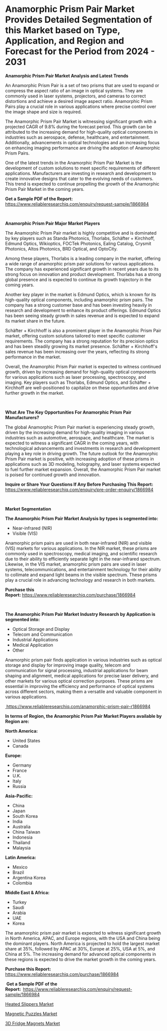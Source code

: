 <p><h1>Anamorphic Prism Pair Market Provides Detailed Segmentation of this Market based on Type, Application, and Region and Forecast for the Period from 2024 - 2031</h1></p><p><strong>Anamorphic Prism Pair Market Analysis and Latest Trends</strong></p>
<p><p>An Anamorphic Prism Pair is a set of two prisms that are used to expand or compress the aspect ratio of an image in optical systems. They are commonly used in laser systems, projectors, and cameras to correct distortions and achieve a desired image aspect ratio. Anamorphic Prism Pairs play a crucial role in various applications where precise control over the image shape and size is required.</p><p>The Anamorphic Prism Pair Market is witnessing significant growth with a projected CAGR of 9.8% during the forecast period. This growth can be attributed to the increasing demand for high-quality optical components in industries such as aerospace, defense, healthcare, and entertainment. Additionally, advancements in optical technologies and an increasing focus on enhancing imaging performance are driving the adoption of Anamorphic Prism Pairs.</p><p>One of the latest trends in the Anamorphic Prism Pair Market is the development of custom solutions to meet specific requirements of different applications. Manufacturers are investing in research and development to create innovative designs that cater to the evolving needs of customers. This trend is expected to continue propelling the growth of the Anamorphic Prism Pair Market in the coming years.</p></p>
<p><strong>Get a Sample PDF of the Report:&nbsp;</strong> <a href="https://www.reliableresearchiq.com/enquiry/request-sample/1866984">https://www.reliableresearchiq.com/enquiry/request-sample/1866984</a></p>
<p>&nbsp;</p>
<p><strong>Anamorphic Prism Pair Major Market Players</strong></p>
<p><p>The Anamorphic Prism Pair market is highly competitive and is dominated by key players such as Standa Photonics, Thorlabs, Schäfter + Kirchhoff, Edmund Optics, Wikioptics, FOCTek Photonics, Ealing Catalog, Crysmit Photonics, Altos Photonics, BRD Optical, and OptoCity. </p><p>Among these players, Thorlabs is a leading company in the market, offering a wide range of anamorphic prism pair solutions for various applications. The company has experienced significant growth in recent years due to its strong focus on innovation and product development. Thorlabs has a strong global presence and is expected to continue its growth trajectory in the coming years.</p><p>Another key player in the market is Edmund Optics, which is known for its high-quality optical components, including anamorphic prism pairs. The company has a strong customer base and has been investing heavily in research and development to enhance its product offerings. Edmund Optics has been seeing steady growth in sales revenue and is expected to expand its market share in the future.</p><p>Schäfter + Kirchhoff is also a prominent player in the Anamorphic Prism Pair market, offering custom solutions tailored to meet specific customer requirements. The company has a strong reputation for its precision optics and has been steadily growing its market presence. Schäfter + Kirchhoff's sales revenue has been increasing over the years, reflecting its strong performance in the market.</p><p>Overall, the Anamorphic Prism Pair market is expected to witness continued growth, driven by increasing demand for high-quality optical components for various applications such as laser processing, spectroscopy, and imaging. Key players such as Thorlabs, Edmund Optics, and Schäfter + Kirchhoff are well-positioned to capitalize on these opportunities and drive further growth in the market.</p></p>
<p>&nbsp;</p>
<p><strong>What Are The Key Opportunities For Anamorphic Prism Pair Manufacturers?</strong></p>
<p><p>The global Anamorphic Prism Pair market is experiencing steady growth, driven by the increasing demand for high-quality imaging in various industries such as automotive, aerospace, and healthcare. The market is expected to witness a significant CAGR in the coming years, with technological advancements and investments in research and development playing a key role in driving growth. The future outlook for the Anamorphic Prism Pair market is positive, with increasing adoption of these prisms in applications such as 3D modeling, holography, and laser systems expected to fuel further market expansion. Overall, the Anamorphic Prism Pair market is poised for continued growth and innovation.</p></p>
<p><strong>Inquire or Share Your Questions If Any Before Purchasing This Report:</strong> <a href="https://www.reliableresearchiq.com/enquiry/pre-order-enquiry/1866984">https://www.reliableresearchiq.com/enquiry/pre-order-enquiry/1866984</a></p>
<p>&nbsp;</p>
<p><strong>Market Segmentation</strong></p>
<p><strong>The Anamorphic Prism Pair Market Analysis by types is segmented into:</strong></p>
<p><ul><li>Near-infrared (NIR)</li><li>Visible (VIS)</li></ul></p>
<p><p>Anamorphic prism pairs are used in both near-infrared (NIR) and visible (VIS) markets for various applications. In the NIR market, these prisms are commonly used in spectroscopy, medical imaging, and scientific research due to their ability to efficiently separate light in the near-infrared spectrum. Likewise, in the VIS market, anamorphic prism pairs are used in laser systems, telecommunications, and entertainment technology for their ability to collimate and expand light beams in the visible spectrum. These prisms play a crucial role in advancing technology and research in both markets.</p></p>
<p><strong>Purchase this Report:&nbsp;</strong><a href="https://www.reliableresearchiq.com/purchase/1866984">https://www.reliableresearchiq.com/purchase/1866984</a></p>
<p>&nbsp;</p>
<p><strong>The Anamorphic Prism Pair Market Industry Research by Application is segmented into:</strong></p>
<p><ul><li>Optical Storage and Display</li><li>Telecom and Communication</li><li>Industrial Applications</li><li>Medical Application</li><li>Other</li></ul></p>
<p><p>Anamorphic prism pair finds application in various industries such as optical storage and display for improving image quality, telecom and communication for signal processing, industrial applications for beam shaping and alignment, medical applications for precise laser delivery, and other markets for various optical correction purposes. These prisms are essential in improving the efficiency and performance of optical systems across different sectors, making them a versatile and valuable component in various applications.</p></p>
<p><a href="https://www.reliableresearchiq.com/anamorphic-prism-pair-r1866984">&nbsp;https://www.reliableresearchiq.com/anamorphic-prism-pair-r1866984</a></p>
<p><strong>In terms of Region, the Anamorphic Prism Pair Market Players available by Region are:</strong></p>
<p>
    <p> <strong> North America: </strong>
        <ul>
            <li>United States</li>
            <li>Canada</li>
        </ul>
        </p> 
    <p> <strong> Europe: </strong>
        <ul>
            <li>Germany</li>
            <li>France</li>
            <li>U.K.</li>
            <li>Italy</li>
            <li>Russia</li>
        </ul>
        </p> 
    <p> <strong> Asia-Pacific: </strong>
        <ul>
            <li>China</li>
            <li>Japan</li>
            <li>South Korea</li>
            <li>India</li>
            <li>Australia</li>
            <li>China Taiwan</li>
            <li>Indonesia</li>
            <li>Thailand</li>
            <li>Malaysia</li>
        </ul>
        </p> 
    <p> <strong> Latin America: </strong>
        <ul>
            <li>Mexico</li>
            <li>Brazil</li>
            <li>Argentina Korea</li>
            <li>Colombia</li>
        </ul>
        </p> 
    <p> <strong> Middle East & Africa: </strong>
        <ul>
            <li>Turkey</li>
            <li>Saudi</li>
            <li>Arabia</li>
            <li>UAE</li>
            <li>Korea</li>
        </ul>
    </p>
    </p>
<p><p>The anamorphic prism pair market is expected to witness significant growth in North America, APAC, and Europe regions, with the USA and China being the dominant players. North America is projected to hold the largest market share at 35%, followed by APAC at 30%, Europe at 25%, USA at 5%, and China at 5%. The increasing demand for advanced optical components in these regions is expected to drive the market growth in the coming years.</p></p>
<p><strong>Purchase this Report: </strong><a href="https://www.reliableresearchiq.com/purchase/1866984">https://www.reliableresearchiq.com/purchase/1866984</a></p>
<p>&nbsp;<strong>Get a Sample PDF of the Report:&nbsp;&nbsp;</strong><a href="https://www.reliableresearchiq.com/enquiry/request-sample/1866984">https://www.reliableresearchiq.com/enquiry/request-sample/1866984</a></p>
<p><strong></strong></p>
<p><p><a href="https://view.publitas.com/reportprime-1/heated-slippers-market-research-report-includes-analysis-on-market-size-share-and-growth-rate-at-12-5-cagr-forecasted-from-2024-to-2031/">Heated Slippers Market</a></p><p><a href="https://github.com/daveutchsj/Market-Research-Report-List-1/blob/main/magnetic-puzzles-market.md">Magnetic Puzzles Market</a></p><p><a href="https://github.com/belaayi865/Market-Research-Report-List-1/blob/main/3d-fridge-magnets-market.md">3D Fridge Magnets Market</a></p></p>